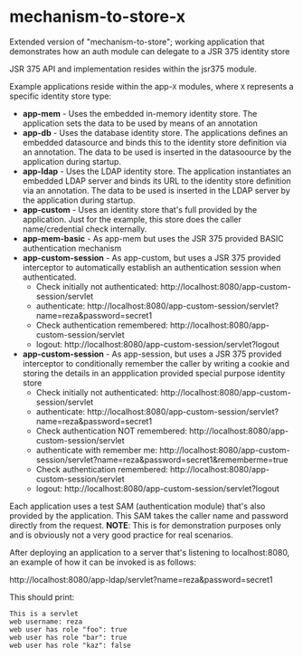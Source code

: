 # mechanism-to-store-x
Extended version of "mechanism-to-store"; working application that demonstrates how an auth module can delegate to a JSR 375 identity store

JSR 375 API and implementation resides within the jsr375 module.

Example applications reside within the app-`X` modules, where `X` represents a specific identity store type:

* **app-mem** - Uses the embedded in-memory identity store. The application sets the data to be used by means of an annotation
* **app-db**  - Uses the database identity store. The applications defines an embedded datasource and binds this to the identity store definition via an annotation. The data to be used is inserted in the datasoource by the application during startup.
* **app-ldap** - Uses the LDAP identity store. The application instantiates an embedded LDAP server and binds its URL to the identity store definition via an annotation. The data to be used is inserted in the LDAP server by the application during startup.
* **app-custom** - Uses an identity store that's full provided by the application. Just for the example, this store does the caller name/credential check internally.
* **app-mem-basic** - As app-mem but uses the JSR 375 provided BASIC authentication mechanism
* **app-custom-session** - As app-custom, but uses a JSR 375 provided interceptor to automatically establish an authentication session when authenticated. 
  * Check initially not authenticated: http://localhost:8080/app-custom-session/servlet
  * authenticate: http://localhost:8080/app-custom-session/servlet?name=reza&password=secret1
  * Check authentication remembered: http://localhost:8080/app-custom-session/servlet
  * logout: http://localhost:8080/app-custom-session/servlet?logout
* **app-custom-session** - As app-session, but uses a JSR 375 provided interceptor to conditionally remember the caller by writing a cookie and storing the details in an appplication provided special purpose identity store
  * Check initially not authenticated: http://localhost:8080/app-custom-session/servlet
  * authenticate: http://localhost:8080/app-custom-session/servlet?name=reza&password=secret1
  * Check authentication NOT remembered: http://localhost:8080/app-custom-session/servlet
  * authenticate with remember me: http://localhost:8080/app-custom-session/servlet?name=reza&password=secret1&rememberme=true
  * Check authentication remembered: http://localhost:8080/app-custom-session/servlet
  * logout: http://localhost:8080/app-custom-session/servlet?logout

Each application uses a test SAM (authentication module) that's also provided by the application. This SAM takes the caller name and password directly from the request. **NOTE**: This is for demonstration purposes only and is obviously not a very good practice for real scenarios.

After deploying an application to a server that's listening to localhost:8080, an example of how it can be invoked is as follows:

http://localhost:8080/app-ldap/servlet?name=reza&password=secret1

This should print:

    This is a servlet 
    web username: reza
    web user has role "foo": true
    web user has role "bar": true
    web user has role "kaz": false

    
